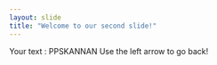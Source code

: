 ```yaml
---
layout: slide
title: "Welcome to our second slide!"
---
```

Your text : PPSKANNAN
Use the left arrow to go back!
